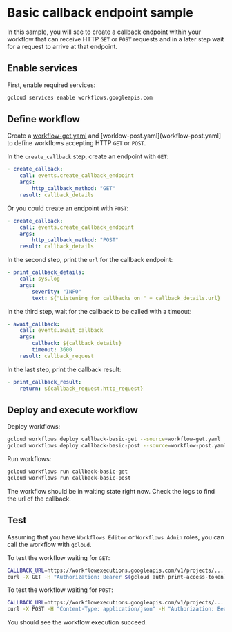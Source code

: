 # Basic callback endpoint sample

In this sample, you will see to create a callback endpoint within your workflow
that can receive HTTP `GET` or `POST` requests and in a later step wait for a request to arrive
at that endpoint.

## Enable services

First, enable required services:

```sh
gcloud services enable workflows.googleapis.com
```

## Define workflow

Create a [workflow-get.yaml](workflow-get.yaml) and
[worklow-post.yaml](workflow-post.yaml] to define workflows accepting HTTP `GET`
or `POST`.

In the `create_callback` step, create an endpoint with `GET`:

```yaml
- create_callback:
    call: events.create_callback_endpoint
    args:
        http_callback_method: "GET"
    result: callback_details
```

Or you could create an endpoint with `POST`:

```yaml
- create_callback:
    call: events.create_callback_endpoint
    args:
        http_callback_method: "POST"
    result: callback_details
```

In the second step, print the `url` for the callback endpoint:

```yaml
- print_callback_details:
    call: sys.log
    args:
        severity: "INFO"
        text: ${"Listening for callbacks on " + callback_details.url}
```

In the third step, wait for the callback to be called with a timeout:

```yaml
- await_callback:
    call: events.await_callback
    args:
        callback: ${callback_details}
        timeout: 3600
    result: callback_request
```

In the last step, print the callback result:

```yaml
- print_callback_result:
    return: ${callback_request.http_request}
```

## Deploy and execute workflow

Deploy workflows:

```sh
gcloud workflows deploy callback-basic-get --source=workflow-get.yaml
gcloud workflows deploy callback-basic-post --source=workflow-post.yaml
```

Run workflows:

```sh
gcloud workflows run callback-basic-get
gcloud workflows run callback-basic-post
```

The workflow should be in waiting state right now. Check the logs to find the
url of the callback.

## Test

Assuming that you have `Workflows Editor` or `Workflows Admin` roles, you can
call the workflow with `gcloud`.

To test the workflow waiting for `GET`:

```sh
CALLBACK_URL=https://workflowexecutions.googleapis.com/v1/projects/...
curl -X GET -H "Authorization: Bearer $(gcloud auth print-access-token)" $CALLBACK_URL
```

To test the workflow waiting for `POST`:

```sh
CALLBACK_URL=https://workflowexecutions.googleapis.com/v1/projects/...
curl -X POST -H "Content-Type: application/json" -H "Authorization: Bearer $(gcloud auth print-access-token)" -d '{"foo" : "bar"}' $CALLBACK_URL
```

You should see the workflow execution succeed.
